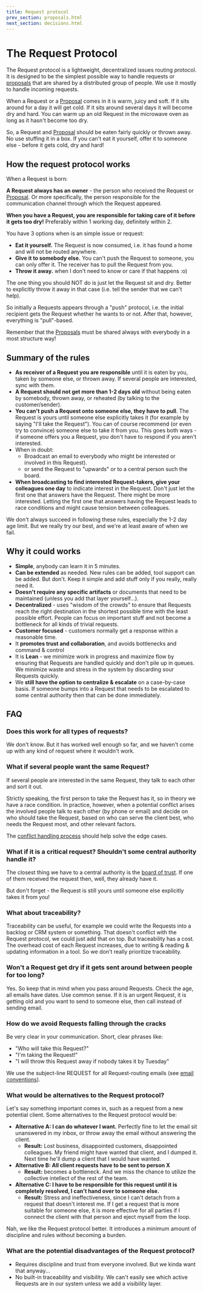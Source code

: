 ```yaml
---
title: Request protocol
prev_section: proposals.html
next_section: decisions.html
---
```


The Request Protocol
====================

The Request protocol is a lightweight, decentralized issues routing protocol. It is designed to be the simplest possible way to handle requests or [proposals](proposals.html) that are shared by a distributed group of people. We use it mostly to handle incoming requests.

When a Request or a [Proposal](proposals.html) comes in it is warm, juicy and soft. If it sits around for a day it will get cold. If it sits around several days it will become dry and hard. You can warm up an old Request in the microwave oven as long as it hasn't become too dry.

So, a Request and [Proposal](proposals.html) should be eaten fairly quickly or thrown away. No use stuffing it in a box. If you can't eat it yourself, offer it to someone else - before it gets cold, dry and hard!

How the request protocol works
------------------------------

When a Request is born:

**A Request always has an owner** - the person who received the Request or [Proposal](proposals.html). Or more specifically, the person responsible for the communication channel through which the Request appeared. 

**When you have a Request, you are responsible for taking care of it before it gets too dry!** Preferably within 1 working day, definitely within 2.

You have 3 options when is an simple issue or request:

-   **Eat it yourself.** The Request is now consumed, i.e. it has found a home and will not be routed anywhere.
-   **Give it to somebody else.**  You can't push the Request to someone, you can only offer it. The receiver has to pull the Request from you.
-   **Throw it away.** when I don't need to know or care if that happens :o) 

The one thing you should NOT do is just let the Request sit and dry. Better to explicitly throw it away in that case (i.e. tell the sender that we can't help).

So initially a Requests appears through a "push" protocol, i.e. the initial recipient gets the Request whether he wants to or not. After that, however, everything is "pull"-based.

Remember that the [Proposals](proposals.html) must be shared always with everybody in a most structure way!

Summary of the rules
--------------------

-   **As receiver of a Request you are responsible** until it is eaten by you, taken by someone else, or thrown away. If several people are interested, sync with them.
-   **A Request should not get more than 1-2 days old** without being eaten by somebody, thrown away, or reheated (by talking to the customer/sender).
-   **You can't push a Request onto someone else, they have to pull**. The Request is yours until someone else explicitly takes it (for example by saying "I'll take the Request"). You can of course recommend (or even try to convince) someone else to take it from you. This goes both ways - if someone offers you a Request, you don't have to respond if you aren't interested.
-   When in doubt:
    -   Broadcast an email to everybody who might be interested or involved in this Request).
    -   or send the Request to "upwards" or to a central person such the board. 
-   **When broadcasting to find interested Request-takers, give your colleagues one day** to indicate interest in the Request. Don't just let the first one that answers have the Request. There might be more interested. Letting the first one that answers having the Request leads to race conditions and might cause tension between colleagues.

We don't always succeed in following these rules, especially the 1-2 day age limit. But we really try our best, and we're at least aware of when we fail.

Why it could works
------------------

-   **Simple**, anybody can learn it in 5 minutes.
-   **Can be extended** as needed. New rules can be added, tool support can be added. But don't. Keep it simple and add stuff only if you really, really need it.
-   **Doesn't require any specific artifacts** or documents that need to be maintained (unless you add that layer yourself...).
-   **Decentralized** - uses "wisdom of the crowds" to ensure that Requests reach the right destination in the shortest possible time with the least possible effort. People  can focus on important stuff and not become a bottleneck for all kinds of trivial requests.
-   **Customer focused** - customers normally get a response within a reasonable time.
-   It **promotes trust and collaboration**, and avoids bottlenecks and command & control
-   It is **Lean** - we minimize work in progress and maximize flow by ensuring that Requests are handled quickly and don't pile up in queues. We minimize waste and stress in the system by discarding sour Requests quickly.
-   We **still have the option to centralize & escalate** on a case-by-case basis. If someone bumps into a Request that needs to be escalated to some central authority then that can be done immediately.

FAQ
---

### Does this work for all types of requests?

We don't know. But it has worked well enough so far, and we haven't come up with any kind of request where it wouldn't work.

### What if several people want the same Request?

If several people are interested in the same Request, they talk to each other and sort it out.

Strictly speaking, the first person to take the Request has it, so in theory we have a race condition. In practice, however, when a potential conflict arises the involved people talk to each other (by phone or email) and decide on who should take the Request, based on who can serve the client best, who needs the Request most, and other relevant factors.

The [conflict handling process](conflict-handling.html) should help solve the edge cases.

### What if it is a critical request? Shouldn't some central authority handle it?

The closest thing we have to a central authority is the [board of trust](board-of-trust.html). If one of them received the request then, well, they already have it.

But don't forget - the Request is still yours until someone else explicitly takes it from you!

### What about traceability?

Traceability can be useful, for example we could write the Requests into a backlog or CRM system or something. That doesn't conflict with the Request protocol, we could just add that on top. But traceability has a cost. The overhead cost of each Request increases, due to writing & reading & updating information in a tool. So we don't really prioritize traceability.

### Won't a Request get dry if it gets sent around between people for too long?

Yes. So keep that in mind when you pass around Requests. Check the age, all emails have dates. Use common sense. If it is an urgent Request, it is getting old and you want to send to someone else, then call instead of sending email. 

### How do we avoid Requests falling through the cracks

Be very clear in your communication. Short, clear phrases like:

-   "Who will take this Request?"
-   "I'm taking the Request!"
-   "I will throw this Request away if nobody takes it by Tuesday"

We use the subject-line REQUEST for all Request-routing emails (see [email conventions](email-conventions.html)).

### What would be alternatives to the Request protocol?

Let's say something important comes in, such as a request from a new potential client. Some alternatives to the Request protocol would be:

-   **Alternative A: I can do whatever I want.** Perfectly fine to let the email sit unanswered in my inbox, or throw away the email without answering the client.
    -   **Result:** Lost business, disappointed customers, disappointed colleagues. My friend might have wanted that client, and I dumped it. Next time he'll dump a client that I would have wanted.
-   **Alternative B: All client requests have to be sent to person X** 
    -   **Result:**  becomes a bottleneck. And we miss the chance to utilize the collective intellect of the rest of the team.
-   **Alternative C: I have to be responsible for this request until it is completely resolved, I can't hand over to someone else.**
    -   **Result:** Stress and ineffectiveness, since I can't detach from a request that doesn't interest me. If I get a request that is more suitable for someone else, it is more effective for all parties if I connect the client with that person and eject myself from the loop.

Nah, we like the Request protocol better. It introduces a minimum amount of discipline and rules without becoming a burden.

### What are the potential disadvantages of the Request protocol?

-   Requires discipline and trust from everyone involved. But we kinda want that anyway...
-   No built-in traceability and visibility. We can't easily see which active Requests are in our system unless we add a visibility layer.
